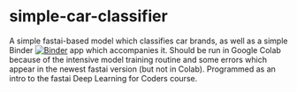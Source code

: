 # simple-car-classifier
 A simple fastai-based model which classifies car brands, as well as a simple Binder [![Binder](https://mybinder.org/badge_logo.svg)](https://mybinder.org/v2/gh/ilbagov/simple-car-classifier/main?filepath=app.ipynb) app which accompanies it.
 Should be run in Google Colab because of the intensive model training routine and some errors which appear in the newest fastai version (but not in Colab).
 Programmed as an intro to the fastai Deep Learning for Coders course.
